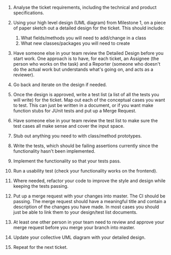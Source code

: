 1. Analyse the ticket requirements, including the technical and product specifications.
2. Using your high level design (UML diagram) from Milestone 1, on a piece of paper sketch out a detailed design for the ticket. This should include:
   1. What fields/methods you will need to add/change in a class
   2. What new classes/packages you will need to create
   
3. Have someone else in your team review the Detailed Design before you start work. One approach is to have, for each ticket, an Assignee (the person who works on the task) and a Reporter (someone who doesn't do the actual work but understands what's going on, and acts as a reviewer).
4. Go back and iterate on the design if needed.
5. Once the design is approved, write a test list (a list of all the tests you will write) for the ticket. Map out each of the conceptual cases you want to test. This can just be written in a document, or if you want make function stubs for JUnit tests and put up a Merge Request.
6. Have someone else in your team review the test list to make sure the test cases all make sense and cover the input space.
7. Stub out anything you need to with class/method prototypes.
8. Write the tests, which should be failing assertions currently since the functionality hasn't been implemented.
9.  Implement the functionality so that your tests pass.
10. Run a usability test (check your functionality works on the frontend).
11. Where needed, refactor your code to improve the style and design while keeping the tests passing.
12. Put up a merge request with your changes into master. The CI should be passing. The merge request should have a meaningful title and contain a description of the changes you have made. In most cases you should just be able to link them to your design/test list documents.
13. At least one other person in your team need to review and approve your merge request before you merge your branch into master.
14. Update your collective UML diagram with your detailed design.
    
15. Repeat for the next ticket.
